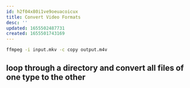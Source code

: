 ```yaml
---
id: h2f04x80i1ve9oeuacoicux
title: Convert Video Formats
desc: ''
updated: 1655502487731
created: 1655501743169
---
```


```bash
ffmpeg -i input.mkv -c copy output.m4v
```

## loop through a directory and convert all files of one type to the other

```bash

```

